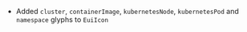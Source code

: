 - Added `cluster`,  `containerImage`, `kubernetesNode`, `kubernetesPod` and `namespace` glyphs to `EuiIcon`
